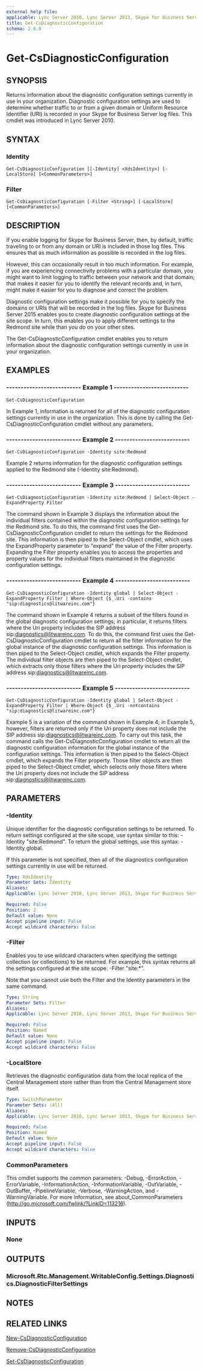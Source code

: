```yaml
---
external help file: 
applicable: Lync Server 2010, Lync Server 2013, Skype for Business Server 2015, Skype for Business Server 2019
title: Get-CsDiagnosticConfiguration
schema: 2.0.0
---
```


# Get-CsDiagnosticConfiguration

## SYNOPSIS
Returns information about the diagnostic configuration settings currently in use in your organization.
Diagnostic configuration settings are used to determine whether traffic to or from a given domain or Uniform Resource Identifier (URI) is recorded in your Skype for Business Server log files.
This cmdlet was introduced in Lync Server 2010.


## SYNTAX

### Identity
```
Get-CsDiagnosticConfiguration [[-Identity] <XdsIdentity>] [-LocalStore] [<CommonParameters>]
```

### Filter
```
Get-CsDiagnosticConfiguration [-Filter <String>] [-LocalStore] [<CommonParameters>]
```

## DESCRIPTION
If you enable logging for Skype for Business Server, then, by default, traffic traveling to or from any domain or URI is included in those log files.
This ensures that as much information as possible is recorded in the log files.

However, this can occasionally result in too much information.
For example, if you are experiencing connectivity problems with a particular domain, you might want to limit logging to traffic between your network and that domain; that makes it easier for you to identify the relevant records and, in turn, might make it easier for you to diagnose and correct the problem.

Diagnostic configuration settings make it possible for you to specify the domains or URIs that will be recorded in the log files.
Skype for Business Server 2015 enables you to create diagnostic configuration settings at the site scope.
In turn, this enables you to apply different settings to the Redmond site while than you do on your other sites.

The Get-CsDiagnosticConfiguration cmdlet enables you to return information about the diagnostic configuration settings currently in use in your organization.


## EXAMPLES

### -------------------------- Example 1 --------------------------
```
Get-CsDiagnosticConfiguration
```

In Example 1, information is returned for all of the diagnostic configuration settings currently in use in the organization.
This is done by calling the Get-CsDiagnosticConfiguration cmdlet without any parameters.

### -------------------------- Example 2 --------------------------
```
Get-CsDiagnosticConfiguration -Identity site:Redmond
```

Example 2 returns information for the diagnostic configuration settings applied to the Redmond site (-Identity site:Redmond).

### -------------------------- Example 3 --------------------------
```
Get-CsDiagnosticConfiguration -Identity site:Redmond | Select-Object -ExpandProperty Filter
```

The command shown in Example 3 displays the information about the individual filters contained within the diagnostic configuration settings for the Redmond site.
To do this, the command first uses the Get-CsDiagnosticConfiguration cmdlet to return the settings for the Redmond site.
This information is then piped to the Select-Object cmdlet, which uses the ExpandProperty parameter to "expand" the value of the Filter property.
Expanding the Filter property enables you to access the properties and property values for the individual filters maintained in the diagnostic configuration settings.

### -------------------------- Example 4 --------------------------
```
Get-CsDiagnosticConfiguration -Identity global | Select-Object -ExpandProperty Filter | Where-Object {$_.Uri -contains "sip:diagnostics@litwareinc.com"}
```

The command shown in Example 4 returns a subset of the filters found in the global diagnostic configuration settings; in particular, it returns filters where the Uri property includes the SIP address sip:diagnostics@litwareinc.com.
To do this, the command first uses the Get-CsDiagnosticConfiguration cmdlet to return all the filter information for the global instance of the diagnostic configuration settings.
This information is then piped to the Select-Object cmdlet, which expands the Filter property.
The individual filter objects are then piped to the Select-Object cmdlet, which extracts only those filters where the Uri property includes the SIP address sip:diagnostics@litwareinc.com.

### -------------------------- Example 5 --------------------------
```
Get-CsDiagnosticConfiguration -Identity global | Select-Object -ExpandProperty Filter | Where-Object {$_.Uri -notcontains "sip:diagnostics@litwareinc.com"}
```

Example 5 is a variation of the command shown in Example 4; in Example 5, however, filters are returned only if the Uri property does not include the SIP address sip:diagnostics@litwareinc.com.
To carry out this task, the command calls the Get-CsDiagnosticConfiguration cmdlet to return all the diagnostic configuration information for the global instance of the configuration settings.
This information is then piped to the Select-Object cmdlet, which expands the Filter property.
Those filter objects are then piped to the Select-Object cmdlet, which selects only those filters where the Uri property does not include the SIP address sip:diagnostics@litwareinc.com.


## PARAMETERS

### -Identity
Unique identifier for the diagnostic configuration settings to be returned.
To return settings configured at the site scope, use syntax similar to this: -Identity "site:Redmond".
To return the global settings, use this syntax: -Identity global.

If this parameter is not specified, then all of the diagnostics configuration settings currently in use will be returned.

```yaml
Type: XdsIdentity
Parameter Sets: Identity
Aliases: 
Applicable: Lync Server 2010, Lync Server 2013, Skype for Business Server 2015

Required: False
Position: 2
Default value: None
Accept pipeline input: False
Accept wildcard characters: False
```

### -Filter
Enables you to use wildcard characters when specifying the settings collection (or collections) to be returned.
For example, this syntax returns all the settings configured at the site scope: -Filter "site:*".

Note that you cannot use both the Filter and the Identity parameters in the same command.

```yaml
Type: String
Parameter Sets: Filter
Aliases: 
Applicable: Lync Server 2010, Lync Server 2013, Skype for Business Server 2015

Required: False
Position: Named
Default value: None
Accept pipeline input: False
Accept wildcard characters: False
```

### -LocalStore
Retrieves the diagnostic configuration data from the local replica of the Central Management store rather than from the Central Management store itself.

```yaml
Type: SwitchParameter
Parameter Sets: (All)
Aliases: 
Applicable: Lync Server 2010, Lync Server 2013, Skype for Business Server 2015

Required: False
Position: Named
Default value: None
Accept pipeline input: False
Accept wildcard characters: False
```

### CommonParameters
This cmdlet supports the common parameters: -Debug, -ErrorAction, -ErrorVariable, -InformationAction, -InformationVariable, -OutVariable, -OutBuffer, -PipelineVariable, -Verbose, -WarningAction, and -WarningVariable. For more information, see about_CommonParameters (http://go.microsoft.com/fwlink/?LinkID=113216).


## INPUTS

### None


## OUTPUTS

### Microsoft.Rtc.Management.WritableConfig.Settings.Diagnostics.DiagnosticFilterSettings


## NOTES


## RELATED LINKS

[New-CsDiagnosticConfiguration](New-CsDiagnosticConfiguration.md)

[Remove-CsDiagnosticConfiguration](Remove-CsDiagnosticConfiguration.md)

[Set-CsDiagnosticConfiguration](Set-CsDiagnosticConfiguration.md)
